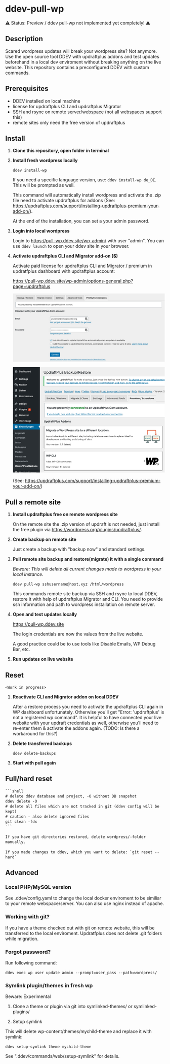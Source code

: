 # ddev-pull-wp

⚠️ Status: Preview / ddev pull-wp not implemented yet completely! ⚠️

## Description

Scared wordpress updates will break your wordpress site? Not anymore. Use the open source tool DDEV with updraftplus addons and test updates beforehand in a local dev enviroment without breaking anything on the live website. This repository contains a preconfigured DDEV with custom commands.

## Prerequisites

- DDEV installed on local machine
- license for updraftplus CLI and updraftplus Migrator
- SSH and rsync on remote server/webspace (not all webspaces support this)
- remote sites only need the free version of updraftplus

## Install

1. **Clone this repository, open folder in terminal**

2. **Install fresh wordpress locally**

    ```shell
    ddev install-wp
    ```

    If you need a specific language version, use: `ddev install-wp de_DE`. This will be prompted as well.

    This command will automatically install wordpress and activate the .zip file need to activate updraftplus for addons (See: https://updraftplus.com/support/installing-updraftplus-premium-your-add-on/). 

    At the end of the installation, you can set a your admin password.

3. **Login into local wordpress**

    Login to https://pull-wp.ddev.site/wp-admin/ with user "admin". You can use `ddev launch` to open your ddev site in your browser.

4. **Activate updraftplus CLI and Migrator add-on ($)** 

    Activate paid license for updraftplus CLI and Migrator / premium in updratfplus dashboard with updraftplus account:

    https://pull-wp.ddev.site/wp-admin/options-general.php?page=updraftplus

    ![Screenshot updraftplus dashboard - add credentials in Connect with updraftplus account](screenshot_updraftplus_connect.png)

    ![Screenshot updraftplus dashboard - CLI and Migrator addon successful activated](screenshot_updraftplus_activated.png)

    (See: https://updraftplus.com/support/installing-updraftplus-premium-your-add-on/)

## Pull a remote site

1. **Install updraftplus free on remote wordpress site**

    On the remote site the .zip version of updraft is not needed, just install the free plugin via https://wordpress.org/plugins/updraftplus/. 

2. **Create backup on remote site**

    Just create a backup with "backup now" and standard settings.

3. **Pull remote site backup and restore(migrate) it with a single command**

    *Beware: This will delete all current changes made to wordpress in your local instance.*

    ```shell
    ddev pull-wp sshusername@host.xyz /html/wordpress
    ```

    This commands remote site backup via SSH and rsync to local DDEV, restore it with help of updraftplus Migrator and CLI. You need to provide ssh information and path to wordpress installation on remote server.

4. **Open and test updates locally**

    https://pull-wp.ddev.site
    
    The login credentials are now the values from the live website.
 
    A good practice could be to use tools like Disable Emails, WP Debug Bar, etc.

5. **Run updates on live website**

## Reset

    <Work in progress>
    
1. **Reactivate CLI and Migrator addon on local DDEV**
    
    After a restore process you need to activate the updraftplus CLI again in WP dashboard unfortunately. Otherwise you'll get "Error: 'updraftplus' is not a registered wp command". It is helpful to have connected your live website with your updraft credentials as well, otherwise you'll need to re-enter them & activate the addons again. (TODO: Is there a workaround for this?)

2. **Delete transferred backups**

    ```shell
    ddev delete-backups
    ```
    
3. **Start with pull again**

## Full/hard reset

    ```shell
    # delete ddev database and project, -O without DB snapshot
    ddev delete -O
    # delete all files which are not tracked in git (ddev config will be kept)
    # caution - also delete ignored files
    git clean -fdx
    ```
    
    If you have git directories restored, delete wordpress/-folder manually.

    If you made changes to ddev, which you want to delete: `git reset --hard`
  
## Advanced

### Local PHP/MySQL version

See .ddev/config.yaml to change the local docker enviroment to be similiar to your remote webspace/server. You can also use nginx instead of apache.

### Working with git?

If you have a theme checked out with git on remote website, this will be transferred to the local enviroment. Updratfplus does not delete .git folders while migration.

### Forgot password?

Run following command:

```shell
ddev exec wp user update admin --prompt=user_pass --path=wordpress/
```

### Symlink plugin/themes in fresh wp

Beware: Experimental

1. Clone a theme or plugin via git into symlinked-themes/ or symlinked-plugins/

2. Setup symlink

This will delete wp-content/themes/mychild-theme and replace it with symlink:

```shell
ddev setup-symlink theme mychild-theme
```

See ".ddev/commands/web/setup-symlink" for details.